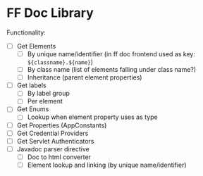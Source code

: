 # FF Doc Library

Functionality:
- [ ] Get Elements
  - [ ] By unique name/identifier (in ff doc frontend used as key: `${classname}.${name}`)
  - [ ] By class name (list of elements falling under class name?)
  - [ ] Inheritance (parent element properties)
- [ ] Get labels
  - [ ] By label group
  - [ ] Per element
- [ ] Get Enums
  - [ ] Lookup when element property uses as type
- [ ] Get Properties (AppConstants)
- [ ] Get Credential Providers
- [ ] Get Servlet Authenticators
- [ ] Javadoc parser directive
  - [ ] Doc to html converter
  - [ ] Element lookup and linking (by unique name/identifier)
